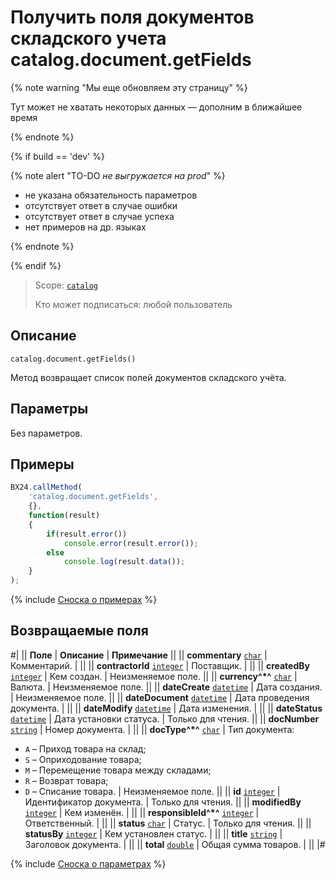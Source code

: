 # Получить поля документов складского учета catalog.document.getFields

{% note warning "Мы еще обновляем эту страницу" %}

Тут может не хватать некоторых данных — дополним в ближайшее время

{% endnote %}

{% if build == 'dev' %}

{% note alert "TO-DO _не выгружается на prod_" %}

- не указана обязательность параметров
- отсутствует ответ в случае ошибки
- отсутствует ответ в случае успеха
- нет примеров на др. языках
  
{% endnote %}

{% endif %}

> Scope: [`catalog`](../../scopes/permissions.md)
>
> Кто может подписаться: любой пользователь

## Описание

```http
catalog.document.getFields()
```

Метод возвращает список полей документов складского учёта.

## Параметры

Без параметров.

## Примеры

```js
BX24.callMethod(
    'catalog.document.getFields',
    {},
    function(result)
    {
        if(result.error())
            console.error(result.error());
        else
            console.log(result.data());
    }
);
```

{% include [Сноска о примерах](../../../_includes/examples.md) %}

## Возвращаемые поля

#|
|| **Поле** | **Описание** | **Примечание** ||
|| **commentary** 
[`char`](../../data-types.md) | Комментарий. |  ||
|| **contractorId** 
[`integer`](../../data-types.md) | Поставщик. |  ||
|| **createdBy** 
[`integer`](../../data-types.md) | Кем создан. |  Неизменяемое поле. ||
|| **currency^*^** 
[`char`](../../data-types.md) | Валюта. | Неизменяемое поле. ||
|| **dateCreate** 
[`datetime`](../../data-types.md) | Дата создания. | Неизменяемое поле. ||
|| **dateDocument** 
[`datetime`](../../data-types.md) | Дата проведения документа. |  ||
|| **dateModify** 
[`datetime`](../../data-types.md) | Дата изменения. |  ||
|| **dateStatus** 
[`datetime`](../../data-types.md) | Дата установки статуса. | Только для чтения. ||
|| **docNumber** 
[`string`](../../data-types.md) | Номер документа. |  ||
|| **docType^*^**
[`char`](../../data-types.md) | Тип документа:
- `A` – Приход товара на склад; 
- `S` – Оприходование товара; 
- `M` – Перемещение товара между складами; 
- `R` – Возврат товара; 
- `D` – Списание товара. |  Неизменяемое поле. ||
|| **id** 
[`integer`](../../data-types.md) | Идентификатор документа. | Только для чтения. ||
|| **modifiedBy** 
[`integer`](../../data-types.md) | Кем изменён. |  ||
|| **responsibleId^*^** 
[`integer`](../../data-types.md) | Ответственный. |  ||
|| **status** 
[`char`](../../data-types.md) | Статус. | Только для чтения. ||
|| **statusBy** 
[`integer`](../../data-types.md) | Кем установлен статус. |  ||
|| **title** 
[`string`](../../data-types.md) | Заголовок документа. |  ||
|| **total** 
[`double`](../../data-types.md) | Общая сумма товаров. |  ||
|#

{% include [Сноска о параметрах](../../../_includes/required.md) %}
